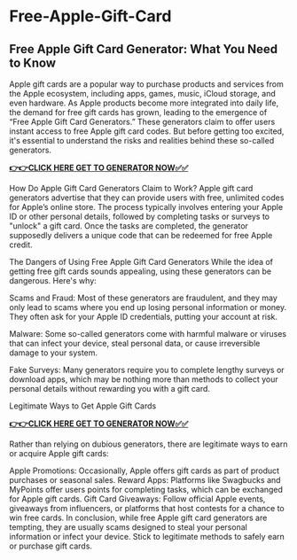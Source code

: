 # Free-Apple-Gift-Card

## Free Apple Gift Card Generator: What You Need to Know

Apple gift cards are a popular way to purchase products and services from the Apple ecosystem, including apps, games, music, iCloud storage, and even hardware. As Apple products become more integrated into daily life, the demand for free gift cards has grown, leading to the emergence of “Free Apple Gift Card Generators.” These generators claim to offer users instant access to free Apple gift card codes. But before getting too excited, it's essential to understand the risks and realities behind these so-called generators.

[**👉👉CLICK HERE GET TO GENERATOR NOW✅✅**](https://free-tools.raj-solution.com/958f890)

How Do Apple Gift Card Generators Claim to Work?
Apple gift card generators advertise that they can provide users with free, unlimited codes for Apple’s online store. The process typically involves entering your Apple ID or other personal details, followed by completing tasks or surveys to "unlock" a gift card. Once the tasks are completed, the generator supposedly delivers a unique code that can be redeemed for free Apple credit.

The Dangers of Using Free Apple Gift Card Generators
While the idea of getting free gift cards sounds appealing, using these generators can be dangerous. Here's why:

Scams and Fraud: Most of these generators are fraudulent, and they may only lead to scams where you end up losing personal information or money. They often ask for your Apple ID credentials, putting your account at risk.

Malware: Some so-called generators come with harmful malware or viruses that can infect your device, steal personal data, or cause irreversible damage to your system.

Fake Surveys: Many generators require you to complete lengthy surveys or download apps, which may be nothing more than methods to collect your personal details without rewarding you with a gift card.

Legitimate Ways to Get Apple Gift Cards

[**👉👉CLICK HERE GET TO GENERATOR NOW✅✅**](https://free-tools.raj-solution.com/958f890)

Rather than relying on dubious generators, there are legitimate ways to earn or acquire Apple gift cards:

Apple Promotions: Occasionally, Apple offers gift cards as part of product purchases or seasonal sales.
Reward Apps: Platforms like Swagbucks and MyPoints offer users points for completing tasks, which can be exchanged for Apple gift cards.
Gift Card Giveaways: Follow official Apple events, giveaways from influencers, or platforms that host contests for a chance to win free cards.
In conclusion, while free Apple gift card generators are tempting, they are usually scams designed to steal your personal information or infect your device. Stick to legitimate methods to safely earn or purchase gift cards.
